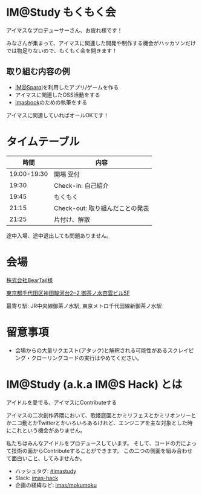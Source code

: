 # IM@Study もくもく会

アイマスなプロデューサーさん、お疲れ様です！

みなさんが集まって、アイマスに関連した開発や制作する機会がハッカソンだけでは物足りないので、もくもく会を開きます！

## 取り組む内容の例

- [IM@Sparql](https://sparql.crssnky.xyz/imas/)を利用したアプリ/ゲームを作る
- アイマスに関連したOSS活動をする
- [imasbook](https://github.com/imas/imasbook)のための執筆をする

アイマスに関連していればオールOKです！

# タイムテーブル

| 時間        | 内容                            |
| ----------- | ------------------------------- |
| 19:00-19:30 | 開場 受付                       |
| 19:30       | Check-in: 自己紹介              |
| 19:45       | もくもく                        |
| 21:15       | Check-out: 取り組んだことの発表 |
| 21:25       | 片付け、解散                    |

途中入場、途中退出しても問題ありません。

# 会場

[株式会社BearTail様](https://beartail.jp/)

[東京都千代田区神田駿河台2‒2 御茶ノ水杏雲ビル5F](https://goo.gl/maps/r4c4brt3WAy)

最寄り駅: JR中央線御茶ノ水駅, 東京メトロ千代田線新御茶ノ水駅

# 留意事項

- 会場からの大量リクエスト(アタック)と解釈される可能性があるスクレイピング・クローリングコードの実行はやめてください。

# IM@Study (a.k.a IM@S Hack) とは

アイドルを愛でる、アイマスにContributeする

アイマスの二次創作界隈において、歌姫庭園とかミリフェスとかミリオンリーとかニコ動とかTwitterとかいろいろあるけれど、エンジニアを主な対象とした時にこれという機会がありません。

私たちはみんなアイドルをプロデュースしています。 そして、コードの力によって技術の面からContributeすることができます。 この二つの側面を組み合わせて面白いこと、してみませんか。

- ハッシュタグ: [\#imastudy](https://twitter.com/hashtag/imastudy?src=hash)
- Slack: [imas-hack](https://imas-hack.herokuapp.com)
- 企画の経緯など: [imas/mokumoku](https://github.com/imas/mokumoku)
